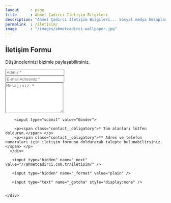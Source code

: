 ```yaml
---
layout     : page
title      : Ahmet Çadırcı İletişim Bilgileri
description: "Ahmet Çadırcı İletişim Bilgileri... Sosyal medya hesapları ve iletişim formu üzerinden ulaşabilirsiniz."
permalink  : /iletisim/
image      : "/images/ahmetcadirci-wallpaper.jpg"
---
```


<div class="contact">
  <h2>İletişim Formu</h2>
  <p class="contact__text">Düşüncelerinizi bizimle paylaşabilirsiniz.</p>
  <form action="https://formspree.io/ahmetcadirci25@gmail.com" method="POST">
    <div class="row">
      <div class="col-xs-6">
        <input type="text" name="name" placeholder="Adınız *">
      </div>
      <div class="col-xs-6">
        <input type="email" name="_replyto" placeholder="E-mail Adresiniz *">
      </div>
      <div class="col-xs-12">
        <textarea rows="6" type="text" name="message" placeholder="Mesajınız *"></textarea>

        <input type="submit" value="Gönder">

        <p><span class="contact__obligatory">* Tüm alanları lütfen doldurun.</span> </p>
        <p><span class="contact__obligatory">** Adres ve telefon numaraları için iletişim formunu doldurarak talepte bulunabilirsiniz.  </span> </p>
      </div>

       <input type="hidden" name="_next" value="//ahmetcadirci.com.tr/iletisim/" />

       <input type="hidden" name="_format" value="plain" />

       <input type="text" name="_gotcha" style="display:none" />

        
    </div>
  </form>
</div>